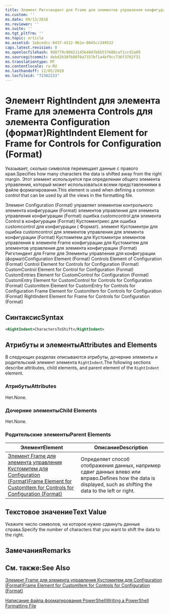 ```yaml
---
title: Элемент Ригхтиндент для Frame для элементов управления конфигурации (Format) | Документация Майкрософт
ms.custom: ''
ms.date: 09/13/2016
ms.reviewer: ''
ms.suite: ''
ms.tgt_pltfrm: ''
ms.topic: article
ms.assetid: 3a6cedcc-0437-4312-961e-0845cc249532
caps.latest.revision: 8
ms.openlocfilehash: 9d8779c90421145b40d7b6b537686caf1ccd2a09
ms.sourcegitcommit: debd2b38fb8070a7357bf1a4bf9cc736f3702f31
ms.translationtype: MT
ms.contentlocale: ru-RU
ms.lasthandoff: 12/05/2019
ms.locfileid: "72362233"
---
```

# <a name="rightindent-element-for-frame-for-controls-for-configuration-format"></a><span data-ttu-id="26668-102">Элемент RightIndent для элемента Frame для элемента Controls для элемента Configuration (формат)</span><span class="sxs-lookup"><span data-stu-id="26668-102">RightIndent Element for Frame for Controls for Configuration (Format)</span></span>

<span data-ttu-id="26668-103">Указывает, сколько символов перемещает данные с правого края.</span><span class="sxs-lookup"><span data-stu-id="26668-103">Specifies how many characters the data is shifted away from the right margin.</span></span> <span data-ttu-id="26668-104">Этот элемент используется при определении общего элемента управления, который может использоваться всеми представлениями в файле форматирования.</span><span class="sxs-lookup"><span data-stu-id="26668-104">This element is used when defining a common control that can be used by all the views in the formatting file.</span></span>

<span data-ttu-id="26668-105">Элемент Configuration (Format) управляет элементом контрольного элемента конфигурации (Format) элементов управления для элемента управления конфигурации (Format) ошибка customcontrol для элемента Control в конфигурации (Format) Кустоментриес для ошибка customcontrol для конфигурации ( Формат). элемент Кустоментри для ошибка customcontrol для элементов управления для элемента конфигурации (Format) Кустомитем для Кустоментри элементов управления в элементе Frame конфигурации для Кустомитем для элементов управления для элемента конфигурации (Format) Ригхтиндент для Frame для Элементы управления для конфигурации (формат)</span><span class="sxs-lookup"><span data-stu-id="26668-105">Configuration Element (Format) Controls Element of Configuration (Format) Control Element for Controls for Configuration (Format) CustomControl Element for Control for Configuration (Format) CustomEntries Element for CustomControl for Configuration (Format) CustomEntry Element for CustomControl for Controls for Configuration (Format) CustomItem Element for CustomEntry for Controls for Configuration Frame Element for CustomItem for Controls for Configuration (Format) RightIndent Element for Frame for Controls for Configuration (Format)</span></span>

## <a name="syntax"></a><span data-ttu-id="26668-106">Синтаксис</span><span class="sxs-lookup"><span data-stu-id="26668-106">Syntax</span></span>

```xml
<RightIndent>CharactersToShift</RightIndent>
```

## <a name="attributes-and-elements"></a><span data-ttu-id="26668-107">Атрибуты и элементы</span><span class="sxs-lookup"><span data-stu-id="26668-107">Attributes and Elements</span></span>

<span data-ttu-id="26668-108">В следующих разделах описываются атрибуты, дочерние элементы и родительский элемент элемента `RightIndent`.</span><span class="sxs-lookup"><span data-stu-id="26668-108">The following sections describe attributes, child elements, and parent element of the `RightIndent` element.</span></span>

### <a name="attributes"></a><span data-ttu-id="26668-109">Атрибуты</span><span class="sxs-lookup"><span data-stu-id="26668-109">Attributes</span></span>

<span data-ttu-id="26668-110">Нет.</span><span class="sxs-lookup"><span data-stu-id="26668-110">None.</span></span>

### <a name="child-elements"></a><span data-ttu-id="26668-111">Дочерние элементы</span><span class="sxs-lookup"><span data-stu-id="26668-111">Child Elements</span></span>

<span data-ttu-id="26668-112">Нет.</span><span class="sxs-lookup"><span data-stu-id="26668-112">None.</span></span>

### <a name="parent-elements"></a><span data-ttu-id="26668-113">Родительские элементы</span><span class="sxs-lookup"><span data-stu-id="26668-113">Parent Elements</span></span>

|<span data-ttu-id="26668-114">Элемент</span><span class="sxs-lookup"><span data-stu-id="26668-114">Element</span></span>|<span data-ttu-id="26668-115">Описание</span><span class="sxs-lookup"><span data-stu-id="26668-115">Description</span></span>|
|-------------|-----------------|
|[<span data-ttu-id="26668-116">Элемент Frame для элемента управления Кустомитем для Configuration (Format)</span><span class="sxs-lookup"><span data-stu-id="26668-116">Frame Element for CustomItem for Controls for Configuration (Format)</span></span>](./frame-element-for-customitem-for-controls-for-configuration-format.md)|<span data-ttu-id="26668-117">Определяет способ отображения данных, например сдвиг данных влево или вправо.</span><span class="sxs-lookup"><span data-stu-id="26668-117">Defines how the data is displayed, such as shifting the data to the left or right.</span></span>|

## <a name="text-value"></a><span data-ttu-id="26668-118">Текстовое значение</span><span class="sxs-lookup"><span data-stu-id="26668-118">Text Value</span></span>

<span data-ttu-id="26668-119">Укажите число символов, на которое нужно сдвинуть данные справа.</span><span class="sxs-lookup"><span data-stu-id="26668-119">Specify the number of characters that you want to shift the data to the right.</span></span>

## <a name="remarks"></a><span data-ttu-id="26668-120">Замечания</span><span class="sxs-lookup"><span data-stu-id="26668-120">Remarks</span></span>

## <a name="see-also"></a><span data-ttu-id="26668-121">См. также:</span><span class="sxs-lookup"><span data-stu-id="26668-121">See Also</span></span>

[<span data-ttu-id="26668-122">Элемент Frame для элемента управления Кустомитем для Configuration (Format)</span><span class="sxs-lookup"><span data-stu-id="26668-122">Frame Element for CustomItem for Controls for Configuration (Format)</span></span>](./frame-element-for-customitem-for-controls-for-configuration-format.md)

[<span data-ttu-id="26668-123">Написание файла форматирования PowerShell</span><span class="sxs-lookup"><span data-stu-id="26668-123">Writing a PowerShell Formatting File</span></span>](./writing-a-powershell-formatting-file.md)
